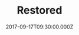 ---
title: "Restored"
image: "https://i.imgur.com/MuLYIpM.jpg"
date: "2017-09-17T09:30:00.000Z"
video:
  type: "vimeo"
  id: 234414140
speaker:
  name: "Adam Julch"
  permalink: "adam-julch"
series: "thank-god"
---